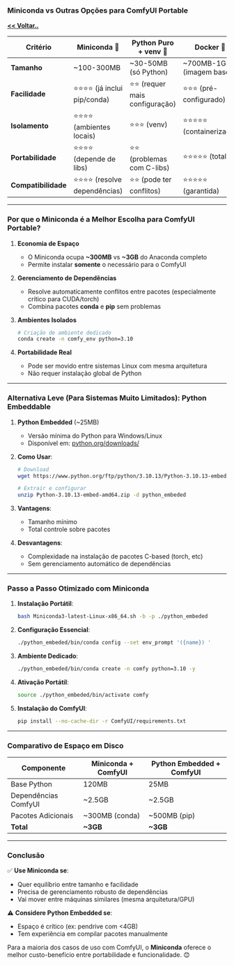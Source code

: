 ### **Miniconda vs Outras Opções para ComfyUI Portable**
**[<< Voltar..](https://github.com/vladimirpezzole/ComfyUI-Linux-Portable)**

| Critério               | Miniconda 🐍               | Python Puro + venv 🐍       | Docker 🐳                  |
|------------------------|---------------------------|----------------------------|--------------------------|
| **Tamanho**            | ~100-300MB               | ~30-50MB (só Python)      | ~700MB-1GB+ (imagem base)|
| **Facilidade**         | ⭐⭐⭐⭐ (já inclui pip/conda)| ⭐⭐ (requer mais configuração)| ⭐⭐⭐ (pré-configurado)    |
| **Isolamento**         | ⭐⭐⭐⭐ (ambientes locais)  | ⭐⭐⭐ (venv)                | ⭐⭐⭐⭐⭐ (containerizado)   |
| **Portabilidade**      | ⭐⭐⭐⭐ (depende de libs)   | ⭐⭐ (problemas com C-libs) | ⭐⭐⭐⭐⭐ (total)            |
| **Compatibilidade**    | ⭐⭐⭐⭐ (resolve dependências)| ⭐⭐ (pode ter conflitos)   | ⭐⭐⭐⭐⭐ (garantida)        |

---

### **Por que o Miniconda é a Melhor Escolha para ComfyUI Portable?**

1. **Economia de Espaço**  
   - O Miniconda ocupa **~300MB** vs **~3GB** do Anaconda completo
   - Permite instalar **somente** o necessário para o ComfyUI

2. **Gerenciamento de Dependências**  
   - Resolve automaticamente conflitos entre pacotes (especialmente crítico para CUDA/torch)
   - Combina pacotes **conda** e **pip** sem problemas

3. **Ambientes Isolados**  
   ```bash
   # Criação de ambiente dedicado
   conda create -n comfy_env python=3.10
   ```

4. **Portabilidade Real**  
   - Pode ser movido entre sistemas Linux com mesma arquitetura
   - Não requer instalação global de Python

---

### **Alternativa Leve (Para Sistemas Muito Limitados): Python Embeddable**

1. **Python Embedded** (~25MB)
   - Versão mínima do Python para Windows/Linux
   - Disponível em: [python.org/downloads/](https://www.python.org/downloads/)

2. **Como Usar**:
   ```bash
   # Download
   wget https://www.python.org/ftp/python/3.10.13/Python-3.10.13-embed-amd64.zip

   # Extrair e configurar
   unzip Python-3.10.13-embed-amd64.zip -d python_embeded
   ```

3. **Vantagens**:
   - Tamanho mínimo
   - Total controle sobre pacotes

4. **Desvantagens**:
   - Complexidade na instalação de pacotes C-based (torch, etc)
   - Sem gerenciamento automático de dependências

---

### **Passo a Passo Otimizado com Miniconda**

1. **Instalação Portátil**:
   ```bash
   bash Miniconda3-latest-Linux-x86_64.sh -b -p ./python_embeded
   ```

2. **Configuração Essencial**:
   ```bash
   ./python_embeded/bin/conda config --set env_prompt '({name}) '
   ```

3. **Ambiente Dedicado**:
   ```bash
   ./python_embeded/bin/conda create -n comfy python=3.10 -y
   ```

4. **Ativação Portátil**:
   ```bash
   source ./python_embeded/bin/activate comfy
   ```

5. **Instalação do ComfyUI**:
   ```bash
   pip install --no-cache-dir -r ComfyUI/requirements.txt
   ```

---

### **Comparativo de Espaço em Disco**

| Componente             | Miniconda + ComfyUI | Python Embedded + ComfyUI |
|------------------------|---------------------|---------------------------|
| Base Python            | 120MB               | 25MB                      |
| Dependências ComfyUI   | ~2.5GB              | ~2.5GB                    |
| Pacotes Adicionais     | ~300MB (conda)      | ~500MB (pip)              |
| **Total**              | **~3GB**            | **~3GB**                  |

---

### **Conclusão**  
✅ **Use Miniconda se**:
- Quer equilíbrio entre tamanho e facilidade
- Precisa de gerenciamento robusto de dependências
- Vai mover entre máquinas similares (mesma arquitetura/GPU)

⚠️ **Considere Python Embedded se**:
- Espaço é crítico (ex: pendrive com <4GB)
- Tem experiência em compilar pacotes manualmente

Para a maioria dos casos de uso com ComfyUI, o **Miniconda** oferece o melhor custo-benefício entre portabilidade e funcionalidade. 😊
